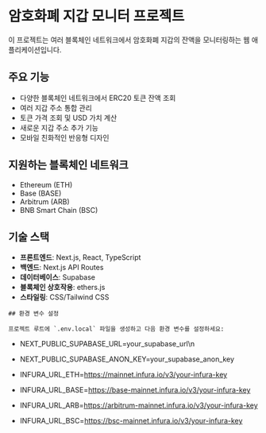 
# 암호화폐 지갑 모니터 프로젝트

이 프로젝트는 여러 블록체인 네트워크에서 암호화폐 지갑의 잔액을 모니터링하는 웹 애플리케이션입니다.

## 주요 기능

- 다양한 블록체인 네트워크에서 ERC20 토큰 잔액 조회
- 여러 지갑 주소 통합 관리
- 토큰 가격 조회 및 USD 가치 계산
- 새로운 지갑 주소 추가 기능
- 모바일 친화적인 반응형 디자인

## 지원하는 블록체인 네트워크

- Ethereum (ETH)
- Base (BASE)
- Arbitrum (ARB)
- BNB Smart Chain (BSC)

## 기술 스택

- **프론트엔드**: Next.js, React, TypeScript
- **백엔드**: Next.js API Routes
- **데이터베이스**: Supabase
- **블록체인 상호작용**: ethers.js
- **스타일링**: CSS/Tailwind CSS
```
## 환경 변수 설정

프로젝트 루트에 `.env.local` 파일을 생성하고 다음 환경 변수를 설정하세요:

```
- NEXT_PUBLIC_SUPABASE_URL=your_supabase_url\n
- NEXT_PUBLIC_SUPABASE_ANON_KEY=your_supabase_anon_key

- INFURA_URL_ETH=https://mainnet.infura.io/v3/your-infura-key
- INFURA_URL_BASE=https://base-mainnet.infura.io/v3/your-infura-key
- INFURA_URL_ARB=https://arbitrum-mainnet.infura.io/v3/your-infura-key
- INFURA_URL_BSC=https://bsc-mainnet.infura.io/v3/your-infura-key

```

